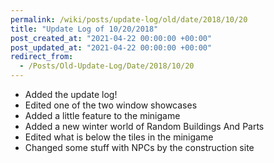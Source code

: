 ```yaml
---
permalink: /wiki/posts/update-log/old/date/2018/10/20
title: "Update Log of 10/20/2018"
post_created_at: "2021-04-22 00:00:00 +00:00"
post_updated_at: "2021-04-22 00:00:00 +00:00"
redirect_from:
  - /Posts/Old-Update-Log/Date/2018/10/20
---
```


* Added the update log!
* Edited one of the two window showcases
* Added a little feature to the minigame
* Added a new winter world of Random Buildings And Parts
* Edited what is below the tiles in the minigame
* Changed some stuff with NPCs by the construction site
